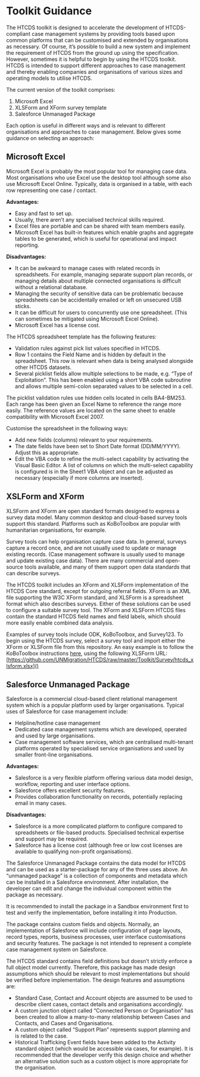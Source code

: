 # Toolkit Guidance

The HTCDS toolkit is designed to accelerate the development of HTCDS-compliant case management systems by providing tools based upon common platforms that can be customised and extended by organisations as necessary. Of course, it’s possible to build a new system and implement the requirement of HTCDS from the ground up using the specification. However, sometimes it is helpful to begin by using the HTCDS toolkit. HTCDS is intended to support different approaches to case management and thereby enabling companies and organisations of various sizes and operating models to utilise HTCDS.

The current version of the toolkit comprises:

1.	Microsoft Excel
2.	XLSForm and XForm survey template
3.	Salesforce Unmanaged Package

Each option is useful in different ways and is relevant to different organisations and approaches to case management. Below gives some guidance on selecting an approach:

## Microsoft Excel
Microsoft Excel is probably the most popular tool for managing case data. Most organisations who use Excel use the desktop tool although some also use Microsoft Excel Online. Typically, data is organised in a table, with each row representing one case / contact.

**Advantages:**

* Easy and fast to set up.
* Usually, there aren’t any specialised technical skills required.
* Excel files are portable and can be shared with team members easily.
* Microsoft Excel has built-in features which enable graphs and aggregate tables to be generated, which is useful for operational and impact reporting.

**Disadvantages:**

* It can be awkward to manage cases with related records in spreadsheets. For example, managing separate support plan records, or managing details about multiple connected organisations is difficult without a relational database.
* Managing the security of sensitive data can be problematic because spreadsheets can be accidentally emailed or left on unsecured USB sticks.
* It can be difficult for users to concurrently use one spreadsheet. (This can sometimes be mitigated using Microsoft Excel Online).
* Microsoft Excel has a license cost.

The HTCDS spreadsheet template has the following features:

* Validation rules against pick list values specified in HTCDS.
* Row 1 contains the Field Name and is hidden by default in the spreadsheet. This row is relevant when data is being analysed alongside other HTCDS datasets.
* Several picklist fields allow multiple selections to be made, e.g. “Type of Exploitation”. This has been enabled using a short VBA code subroutine and allows multiple semi-colon separated values to be selected in a cell.

The picklist validation rules use hidden cells located in cells BA4-BM253. Each range has been given an Excel Name to reference the range more easily. The reference values are located on the same sheet to enable compatibility with Microsoft Excel 2007.

Customise the spreadsheet in the following ways:

* Add new fields (columns) relevant to your requirements.
* The date fields have been set to Short Date format (DD/MM/YYYY). Adjust this as appropriate.
* Edit the VBA code to refine the multi-select capability by activating the Visual Basic Editor. A list of columns on which the multi-select capability is configured is in the Sheet1 VBA object and can be adjusted as necessary (especially if more columns are inserted).

## XSLForm and XForm

XLSForm and XForm are open standard formats designed to express a survey data model. Many common desktop and cloud-based survey tools support this standard. Platforms such as KoBoToolbox are popular with humanitarian organisations, for example.

Survey tools can help organisation capture case data. In general, surveys capture a record once, and are not usually used to update or manage existing records. (Case management software is usually used to manage and update existing case data). There are many commercial and open-source tools available, and many of them support open data standards that can describe surveys.

The HTCDS toolkit includes an XForm and XLSForm implementation of the HTCDS Core standard, except for outgoing referral fields. XForm is an XML file supporting the W3C XForm standard, and XLSForm is a spreadsheet format which also describes surveys. Either of these solutions can be used to configure a suitable survey tool. The XForm and XLSForm HTCDS files contain the standard HTCDS field names and field labels, which should more easily enable combined data analysis.

Examples of survey tools include ODK, KoBoToolbox, and Survey123. To begin using the HTCDS survey, select a survey tool and import either the XForm or XLSForm file from this repository. An easy example is to follow the KoBoToolbox instructions [here](https://support.kobotoolbox.org/xls_url.html), using the following XLSForm URL:
[https://github.com/UNMigration/HTCDS/raw/master/Toolkit/Survey/htcds_xlsform.xlsx]()

## Salesforce Unmanaged Package

Salesforce is a commercial cloud-based client relational management system which is a popular platform used by larger organisations. Typical uses of Salesforce for case management include:

* Helpline/hotline case management
* Dedicated case management systems which are developed, operated and used by large organisations.
* Case management software services, which are centralised multi-tenant platforms operated by specialised service organisations and used by smaller front-line organisations.

**Advantages:**

* Salesforce is a very flexible platform offering various data model design, workflow, reporting and user interface options.
* Salesforce offers excellent security features.
* Provides collaboration functionality on records, potentially replacing email in many cases.

**Disadvantages:**

* Salesforce is a more complicated platform to configure compared to spreadsheets or file-based products. Specialised technical expertise and support may be required.
* Salesforce has a license cost (although free or low cost licenses are available to qualifying non-profit organisations).

The Salesforce Unmanaged Package contains the data model for HTCDS and can be used as a starter-package for any of the three uses above. An “unmanaged package” is a collection of components and metadata which can be installed in a Salesforce environment. After installation, the developer can edit and change the individual component within the package as necessary.

It is recommended to install the package in a Sandbox environment first to test and verify the implementation, before installing it into Production.

The package contains custom fields and objects. Normally, an implementation of Salesforce will include configuration of page layouts, record types, reports, business processes, user interface customisations and security features. The package is not intended to represent a complete case management system on Salesforce.

The HTCDS standard contains field definitions but doesn’t strictly enforce a full object model currently. Therefore, this package has made design assumptions which should be relevant to most implementations but should be verified before implementation. The design features and assumptions are:

* Standard Case, Contact and Account objects are assumed to be used to describe client cases, contact details and organisations accordingly.
* A custom junction object called “Connected Person or Organisation” has been created to allow a many-to-many relationship between Cases and Contacts, and Cases and Organisations.
* A custom object called “Support Plan” represents support planning and is related to the case.
* Historical Trafficking Event fields have been added to the Activity standard object (which would be accessible via cases, for example). It is recommended that the developer verify this design choice and whether an alternative solution such as a custom object is more appropriate for the organisation.
